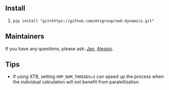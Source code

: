 ## Install
1. `pip install "git+https://github.com/mtzgroup/neb-dynamics.git"`

## Maintainers
If you have any questions, please ask:
[Jan](mailto:jdep@stanford.edu), [Alessio](mailto:alevale@stanford.edu).

## Tips
* If using XTB, setting `OMP_NUM_THREADS=1` can speed up the process when the individual calculation will not benefit from paralellization.
